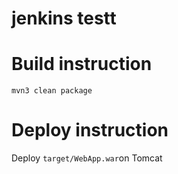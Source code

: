 # jenkins testt
# Build instruction
```
mvn3 clean package
```

# Deploy instruction
Deploy ```target/WebApp.war```on Tomcat
 

